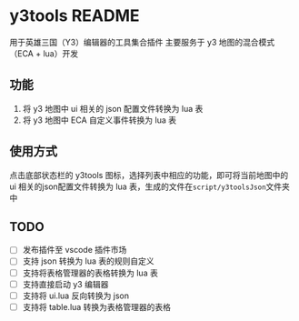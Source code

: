 # y3tools README

用于英雄三国（Y3）编辑器的工具集合插件
主要服务于 y3 地图的混合模式（ECA + lua）开发

## 功能

1. 将 y3 地图中 ui 相关的 json 配置文件转换为 lua 表
2. 将 y3 地图中 ECA 自定义事件转换为 lua 表

## 使用方式

点击底部状态栏的 y3tools 图标，选择列表中相应的功能，即可将当前地图中的 ui 相关的json配置文件转换为 lua 表，生成的文件在`script/y3toolsJson`文件夹中

## TODO

- [ ] 发布插件至 vscode 插件市场
- [ ] 支持 json 转换为 lua 表的规则自定义
- [ ] 支持将表格管理器的表格转换为 lua 表
- [ ] 支持直接启动 y3 编辑器
- [ ] 支持将 ui.lua 反向转换为 json
- [ ] 支持将 table.lua 转换为表格管理器的表格

